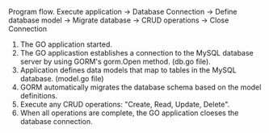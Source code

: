 Program flow.
Execute application -> Database Connection -> Define database model -> Migrate database -> CRUD operations -> Close Connection

1. The GO application started.
2. The GO applicastion establishes a connection to the MySQL database server by using GORM's gorm.Open method. (db.go file).
3. Application defines data models that map to tables in the MySQL database. (model.go file)
4. GORM automatically migrates the database schema based on the model definitions.
5. Execute any CRUD operations: "Create, Read, Update, Delete".
6. When all operations are complete, the GO application cloeses the database connection.